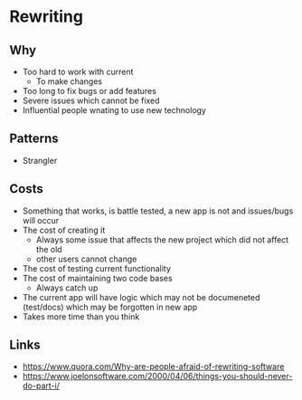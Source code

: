 # Rewriting

## Why

- Too hard to work with current
  - To make changes
- Too long to fix bugs or add features
- Severe issues which cannot be fixed
- Influential people wnating to use new technology

## Patterns

- Strangler


## Costs

- Something that works, is battle tested, a new app is not and issues/bugs will occur
- The cost of creating it
  - Always some issue that affects the new project which did not affect the old
  - other users cannot change
- The cost of testing current functionality
- The cost of maintaining two code bases
  - Always catch up
- The current app will have logic which may not be documeneted (test/docs) which may be forgotten in new app
- Takes more time than you think

## Links

- https://www.quora.com/Why-are-people-afraid-of-rewriting-software
- https://www.joelonsoftware.com/2000/04/06/things-you-should-never-do-part-i/
